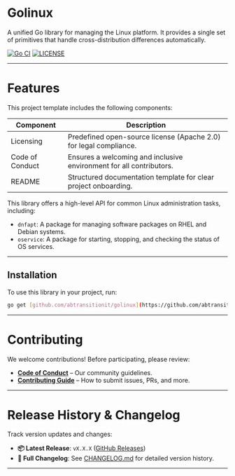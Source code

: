 # Golinux


A unified Go library for managing the Linux platform. It provides a single set of primitives that handle cross-distribution differences automatically.

[![Go CI](https://github.com/abtransitionit/golinux/actions/workflows/ci.yaml/badge.svg)](https://github.com/abtransitionit/golinux/actions/workflows/ci.yaml)
[![LICENSE](https://img.shields.io/badge/license-Apache_2.0-blue.svg)](https://choosealicense.com/licenses/apache-2.0/)

----


# Features  
This project template includes the following components:  


|Component|Description|
|-|-|
|Licensing|Predefined open-source license (Apache 2.0) for legal compliance.|
|Code of Conduct| Ensures a welcoming and inclusive environment for all contributors.|  
|README|Structured documentation template for clear project onboarding.|  

This library offers a high-level API for common Linux administration tasks, including:

- `dnfapt`: A package for managing software packages on RHEL and Debian systems.
- `oservice`: A package for starting, stopping, and checking the status of OS services.


---

## Installation

To use this library in your project, run:

```bash
go get [github.com/abtransitionit/golinux](https://github.com/abtransitionit/golinux)
```

---

# Contributing  

We welcome contributions! Before participating, please review:  
- **[Code of Conduct](.github/CODE_OF_CONDUCT.md)** – Our community guidelines.  
- **[Contributing Guide](.github/CONTRIBUTING.md)** – How to submit issues, PRs, and more.  


----


# Release History & Changelog  

Track version updates and changes:  
- **📦 Latest Release**: `vX.X.X` ([GitHub Releases](#))  
- **📄 Full Changelog**: See [CHANGELOG.md](CHANGELOG.md) for detailed version history.  

---

